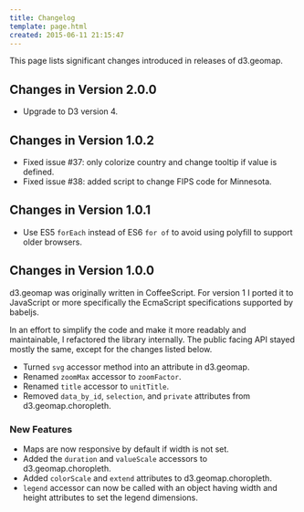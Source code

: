```yaml
---
title: Changelog
template: page.html
created: 2015-06-11 21:15:47
---
```

This page lists significant changes introduced in releases of d3.geomap.

## Changes in Version 2.0.0

* Upgrade to D3 version 4.

## Changes in Version 1.0.2

* Fixed issue #37: only colorize country and change tooltip if value is defined.
* Fixed issue #38: added script to change FIPS code for Minnesota.

## Changes in Version 1.0.1

* Use ES5 `forEach` instead of ES6 `for of` to avoid using polyfill to support older browsers.

## Changes in Version 1.0.0

d3.geomap was originally written in CoffeeScript. For version 1 I ported it to JavaScript or more specifically the EcmaScript specifications supported by babeljs.

In an effort to simplify the code and make it more readably and maintainable, I refactored the library internally. The public facing API stayed mostly the same, except for the changes listed below.

* Turned `svg` accessor method into an attribute in d3.geomap.
* Renamed `zoomMax` accessor to `zoomFactor`.
* Renamed `title` accessor to `unitTitle`.
* Removed `data_by_id`, `selection`, and `private` attributes from d3.geomap.choropleth.

### New Features

* Maps are now responsive by default if width is not set.
* Added the `duration` and `valueScale` accessors to d3.geomap.choropleth.
* Added `colorScale` and `extend` attributes to d3.geomap.choropleth.
* `legend` accessor can now be called with an object having width and height attributes to set the legend dimensions.